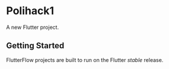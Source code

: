 # Polihack1

A new Flutter project.

## Getting Started

FlutterFlow projects are built to run on the Flutter _stable_ release.
